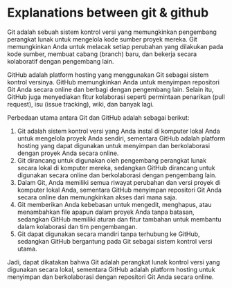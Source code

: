 # Explanations between git & github

Git adalah sebuah sistem kontrol versi yang memungkinkan pengembang perangkat lunak untuk mengelola kode sumber proyek mereka. Git memungkinkan Anda untuk melacak setiap perubahan yang dilakukan pada kode sumber, membuat cabang (branch) baru, dan bekerja secara kolaboratif dengan pengembang lain.

GitHub adalah platform hosting yang menggunakan Git sebagai sistem kontrol versinya. GitHub memungkinkan Anda untuk menyimpan repositori Git Anda secara online dan berbagi dengan pengembang lain. Selain itu, GitHub juga menyediakan fitur kolaborasi seperti permintaan penarikan (pull request), isu (issue tracking), wiki, dan banyak lagi.

Perbedaan utama antara Git dan GitHub adalah sebagai berikut:

1. Git adalah sistem kontrol versi yang Anda instal di komputer lokal Anda untuk mengelola proyek Anda sendiri, sementara GitHub adalah platform hosting yang dapat digunakan untuk menyimpan dan berkolaborasi dengan proyek Anda secara online.
2. Git dirancang untuk digunakan oleh pengembang perangkat lunak secara lokal di komputer mereka, sedangkan GitHub dirancang untuk digunakan secara online dan berkolaborasi dengan pengembang lain.
3. Dalam Git, Anda memiliki semua riwayat perubahan dan versi proyek di komputer lokal Anda, sementara GitHub menyimpan repositori Git Anda secara online dan memungkinkan akses dari mana saja.
4. Git memberikan Anda kebebasan untuk mengedit, menghapus, atau menambahkan file apapun dalam proyek Anda tanpa batasan, sedangkan GitHub memiliki aturan dan fitur tambahan untuk membantu dalam kolaborasi dan tim pengembangan.
5. Git dapat digunakan secara mandiri tanpa terhubung ke GitHub, sedangkan GitHub bergantung pada Git sebagai sistem kontrol versi utama.

Jadi, dapat dikatakan bahwa Git adalah perangkat lunak kontrol versi yang digunakan secara lokal, sementara GitHub adalah platform hosting untuk menyimpan dan berkolaborasi dengan repositori Git Anda secara online.